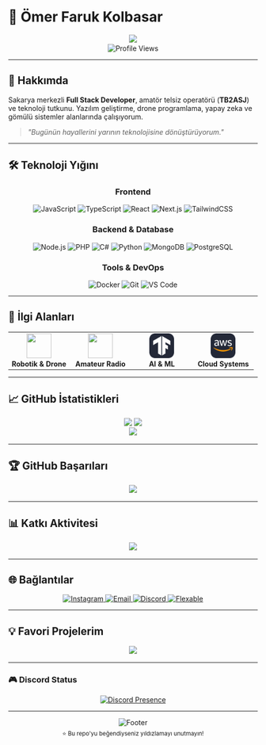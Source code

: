 # 💫 Ömer Faruk Kolbasar

<div align="center">
<img src="https://readme-typing-svg.herokuapp.com?font=Fira+Code&weight=500&size=40&pause=1000&color=3F00F7&center=true&vCenter=true&random=false&width=600&height=100&lines=Hi,+I'm+Ömer+Faruk+Kolbasar+%F0%9F%91%8B;Full-Stack+Developer+at+Teymensel" />
</div>

<div align="center">
  <img src="https://komarev.com/ghpvc/?username=omerfarukkolbasar&color=8000ff&style=flat-square" alt="Profile Views" />
</div>

---

## 🚀 Hakkımda

Sakarya merkezli **Full Stack Developer**, amatör telsiz operatörü (**TB2ASJ**) ve teknoloji tutkunu. Yazılım geliştirme, drone programlama, yapay zeka ve gömülü sistemler alanlarında çalışıyorum.

> *"Bugünün hayallerini yarının teknolojisine dönüştürüyorum."*

---

## 🛠️ Teknoloji Yığını

<div align="center">

### Frontend
![JavaScript](https://img.shields.io/badge/JavaScript-F7DF1E?style=for-the-badge&logo=javascript&logoColor=black)
![TypeScript](https://img.shields.io/badge/TypeScript-3178C6?style=for-the-badge&logo=typescript&logoColor=white)
![React](https://img.shields.io/badge/React-61DAFB?style=for-the-badge&logo=react&logoColor=black)
![Next.js](https://img.shields.io/badge/Next.js-000000?style=for-the-badge&logo=nextdotjs&logoColor=white)
![TailwindCSS](https://img.shields.io/badge/Tailwind_CSS-38B2AC?style=for-the-badge&logo=tailwind-css&logoColor=white)

### Backend & Database
![Node.js](https://img.shields.io/badge/Node.js-339933?style=for-the-badge&logo=nodedotjs&logoColor=white)
![PHP](https://img.shields.io/badge/PHP-777BB4?style=for-the-badge&logo=php&logoColor=white)
![C#](https://img.shields.io/badge/C%23-239120?style=for-the-badge&logo=csharp&logoColor=white)
![Python](https://img.shields.io/badge/Python-3776AB?style=for-the-badge&logo=python&logoColor=white)
![MongoDB](https://img.shields.io/badge/MongoDB-47A248?style=for-the-badge&logo=mongodb&logoColor=white)
![PostgreSQL](https://img.shields.io/badge/PostgreSQL-336791?style=for-the-badge&logo=postgresql&logoColor=white)

### Tools & DevOps
![Docker](https://img.shields.io/badge/Docker-2496ED?style=for-the-badge&logo=docker&logoColor=white)
![Git](https://img.shields.io/badge/Git-F05032?style=for-the-badge&logo=git&logoColor=white)
![VS Code](https://img.shields.io/badge/VS_Code-007ACC?style=for-the-badge&logo=visual-studio-code&logoColor=white)

</div>

---

## 🎯 İlgi Alanları

<table align="center">
<tr>
<td align="center" width="25%">
<img src="https://raw.githubusercontent.com/tandpfun/skill-icons/main/icons/Robotics-Dark.svg" width="50" height="50"/>
<br><strong>Robotik & Drone</strong>
</td>
<td align="center" width="25%">
<img src="https://cdn-icons-png.flaticon.com/512/2972/2972531.png" width="50" height="50"/>
<br><strong>Amateur Radio</strong>
</td>
<td align="center" width="25%">
<img src="https://raw.githubusercontent.com/tandpfun/skill-icons/main/icons/TensorFlow-Dark.svg" width="50" height="50"/>
<br><strong>AI & ML</strong>
</td>
<td align="center" width="25%">
<img src="https://raw.githubusercontent.com/tandpfun/skill-icons/main/icons/AWS-Dark.svg" width="50" height="50"/>
<br><strong>Cloud Systems</strong>
</td>
</tr>
</table>

---

## 📈 GitHub İstatistikleri

<div align="center">
  <img height="180em" src="https://github-readme-stats.vercel.app/api?username=omerfarukkolbasar&show_icons=true&theme=radical&include_all_commits=true&count_private=true&hide_border=true&bg_color=0d1117&title_color=8000ff&icon_color=8000ff&text_color=c9d1d9"/>
  <img height="180em" src="https://github-readme-stats.vercel.app/api/top-langs/?username=omerfarukkolbasar&layout=compact&langs_count=8&theme=radical&hide_border=true&bg_color=0d1117&title_color=8000ff&text_color=c9d1d9"/>
</div>

<div align="center">
  <img src="https://github-readme-streak-stats.herokuapp.com/?user=omerfarukkolbasar&theme=radical&hide_border=true&background=0d1117&stroke=8000ff&ring=8000ff&fire=ff6b6b&currStreakLabel=8000ff"/>
</div>

---

## 🏆 GitHub Başarıları

<div align="center">
  <img src="https://github-profile-trophy.vercel.app/?username=omerfarukkolbasar&theme=radical&no-frame=true&no-bg=true&margin-w=4&row=2&column=4"/>
</div>

---

## 📊 Katkı Aktivitesi

<div align="center">
  <img src="https://github-readme-activity-graph.vercel.app/graph?username=omerfarukkolbasar&bg_color=0d1117&color=8000ff&line=8000ff&point=ff6b6b&area=true&hide_border=true"/>
</div>

---

## 🌐 Bağlantılar

<div align="center">
  <a href="https://www.instagram.com/ofkcoolbsr" target="_blank">
    <img src="https://img.shields.io/badge/Instagram-E4405F?style=for-the-badge&logo=instagram&logoColor=white" alt="Instagram"/>
  </a>
  <a href="mailto:contact@teymensel.com" target="_blank">
    <img src="https://img.shields.io/badge/Email-D14836?style=for-the-badge&logo=gmail&logoColor=white" alt="Email"/>
  </a>
  <a href="https://discord.com/users/1067135718473863228" target="_blank">
    <img src="https://img.shields.io/badge/Discord-7289DA?style=for-the-badge&logo=discord&logoColor=white" alt="Discord"/>
  </a>
  <a href="https://flexable.teymensel.com" target="_blank">
    <img src="https://img.shields.io/badge/Flexable-8000FF?style=for-the-badge&logo=link&logoColor=white" alt="Flexable"/>
  </a>
</div>

---

## 💡 Favori Projelerim

<div align="center">
  <a href="https://github.com/omerfarukkolbasar/flexable">
    <img src="https://github-readme-stats.vercel.app/api/pin/?username=omerfarukkolbasar&repo=flexable&theme=radical&hide_border=true&bg_color=0d1117&title_color=8000ff&text_color=c9d1d9"/>
  </a>
</div>

---


### 🎮 Discord Status
<p align="center">
  <a href="https://discord.com/users/1067135718473863228">
    <img src="https://lanyard.cnrad.dev/api/1067135718473863228" alt="Discord Presence" />
  </a>
</p>


---

<div align="center">
  <img src="https://readme-typing-svg.herokuapp.com?font=Fira+Code&weight=500&size=24&pause=1000&color=8000ff&center=true&vCenter=true&width=400&lines=Thanks+for+visiting!+%F0%9F%98%8A;Let's+build+something+amazing!" alt="Footer"/>
</div>

<div align="center">
  <sub>⭐ Bu repo'yu beğendiyseniz yıldızlamayı unutmayın!</sub>
</div>
